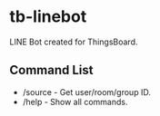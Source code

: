 # tb-linebot
LINE Bot created for ThingsBoard.

## Command List

- /source - Get user/room/group ID.
- /help - Show all commands.
